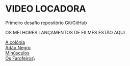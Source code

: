 # VIDEO LOCADORA
Primeiro desafio repositório Git/GitHub

OS MELHORES LANÇAMENTOS DE FILMES ESTÃO AQUI

[A colônia](https://www.youtube.com/watch?v=nplwRlGSHJ0&ab_channel=AdrenalinaFreezoneBR)\
[Adão Negro](https://www.youtube.com/watch?v=bLfDX8PGYDA&ab_channel=FilmesOnly)\
[Minúsculos](https://www.youtube.com/watch?v=EpQK_y0vW4E&ab_channel=CineAnimado)\
[Os Farofeiros](https://www.youtube.com/watch?v=JXHjVnRxVxw&ab_channel=VanessaRissatto)\

